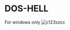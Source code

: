 # DOS-HELL
For windows only
![c123xzcc](https://user-images.githubusercontent.com/70720366/159961958-63b6cebb-11fd-4669-bcc4-dfdf5da61790.PNG)
